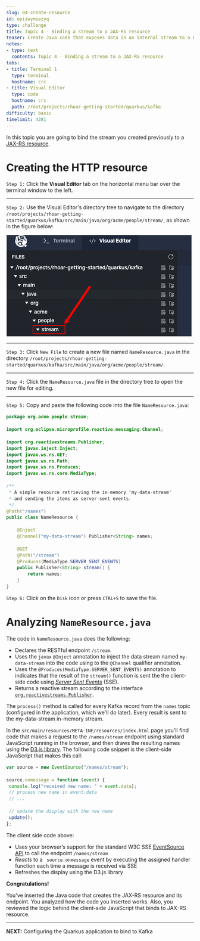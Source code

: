 ```yaml
---
slug: 04-create-resource
id: epiiwymiezyq
type: challenge
title: Topic 4 - Binding a stream to a JAX-RS resource
teaser: Create Java code that exposes data in an internal stream to a RESTful endpoint
notes:
- type: text
  contents: Topic 4 - Binding a stream to a JAX-RS resource
tabs:
- title: Terminal 1
  type: terminal
  hostname: crc
- title: Visual Editor
  type: code
  hostname: crc
  path: /root/projects/rhoar-getting-started/quarkus/kafka
difficulty: basic
timelimit: 4281
---
```

In this topic you are going to bind the stream you created previously to a [JAX-RS resource](https://access.redhat.com/documentation/en-us/red_hat_jboss_enterprise_application_platform/7.1/html/developing_web_services_applications/developing_jax_rs_web_services).

# Creating the HTTP resource

`Step 1:` Click the **Visual Editor** tab on the horizontal menu bar over the terminal window to the left.

----

`Step 2:` Use the Visual Editor's directory tree to navigate to the directory `/root/projects/rhoar-getting-started/quarkus/kafka/src/main/java/org/acme/people/stream/`, as shown in the figure below:

![Go To Directory](../assets/go-to-stream.png)

----


`Step 3:` Click `New File` to create a new file named `NameResource.java` in the directory `/root/projects/rhoar-getting-started/quarkus/kafka/src/main/java/org/acme/people/stream/`.


----

`Step 4:` Click the `NameResource.java` file in the directory tree to open the new file for editing.

----

`Step 5:` Copy and paste the following code into the file `NameResource.java`:

```java
package org.acme.people.stream;

import org.eclipse.microprofile.reactive.messaging.Channel;

import org.reactivestreams.Publisher;
import javax.inject.Inject;
import javax.ws.rs.GET;
import javax.ws.rs.Path;
import javax.ws.rs.Produces;
import javax.ws.rs.core.MediaType;

/**
 * A simple resource retrieving the in-memory "my-data-stream"
 * and sending the items as server-sent events.
 */
@Path("/names")
public class NameResource {

    @Inject
    @Channel("my-data-stream") Publisher<String> names;

    @GET
    @Path("/stream")
    @Produces(MediaType.SERVER_SENT_EVENTS)
    public Publisher<String> stream() {
        return names;
    }
}
```

`Step 6:` Click on the `Disk` icon or press `CTRL+S` to save the file.

# Analyzing `NameResource.java`

The code in `NameResource.java` does the following:

  - Declares the RESTful endpoint `/stream`.
  - Uses the `javax` `@Inject` annotation to inject the data stream named `my-data-stream` into the code using to the `@Channel` qualifier annotation.
  - Uses the `@Produces(MediaType.SERVER_SENT_EVENTS)` annotation to indicates that the result of the `stream()` function is sent the the client-side code using [*Server Sent Events*](https://developer.mozilla.org/en-US/docs/Web/API/Server-sent_events/Using_server-sent_events) (SSE).
  - Returns a reactive stream according to the interface [`org.reactivestreams.Publisher`](https://www.reactive-streams.org/reactive-streams-1.0.3-javadoc/org/reactivestreams/Publisher.html).

The `process()` method is called for every Kafka record from the `names` topic (configured in the application, which we'll do later). Every result is sent to the my-data-stream in-memory stream.

In the `src/main/resources/META-INF/resources/index.html` page you'll find code that makes a request to the `/names/stream` endpoint using standard JavaScript running in the browser, and then draws the resulting names using the [D3.js library](https://d3js.org/). The following code snippet is the client-side JavaScript that makes this call:

 ```javascript
 var source = new EventSource("/names/stream");

 source.onmessage = function (event) {
  console.log("received new name: " + event.data);
  // process new name in event.data
  // ...

  // update the display with the new name
  update();
 };
 ```
  The client side code above:

  * Uses your browser’s support for the standard W3C SSE [EventSource API](https://developer.mozilla.org/en-US/docs/Web/API/EventSource) to call the endpoint `/names/stream`
  * *Reacts* to a ` source.onmessage` event by executing the assigned handler function each time a message is received via SSE
  * Refreshes the display using the D3.js library


**Congratulations!**

You've inserted the Java code that creates the JAX-RS resource and its endpoint. You analyzed how the code you inserted works. Also, you reviewed the logic behind the client-side JavaScript that binds to JAX-RS resource.

----

**NEXT:** Configuring the Quarkus application to bind to Kafka

